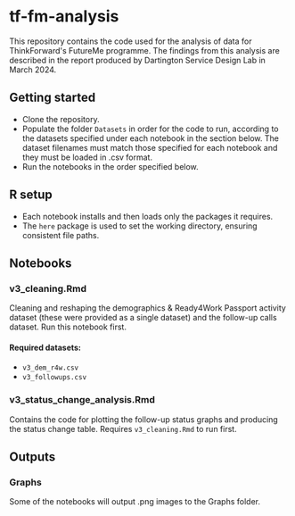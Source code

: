 # tf-fm-analysis
This repository contains the code used for the analysis of data for ThinkForward's FutureMe programme. The findings from this analysis are described in the report produced by Dartington Service Design Lab in March 2024.

## Getting started 
* Clone the repository.
* Populate the folder `Datasets` in order for the code to run, according to the datasets specified under each notebook in the section below. The dataset filenames must match those specified for each notebook and they must be loaded in .csv format.
* Run the notebooks in the order specified below. 

## R setup
* Each notebook installs and then loads only the packages it requires.
* The `here` package is used to set the working directory, ensuring consistent file paths. 

## Notebooks

### v3_cleaning.Rmd 
Cleaning and reshaping the demographics & Ready4Work Passport activity dataset (these were provided as a single dataset) and the follow-up calls dataset. Run this notebook first.

#### Required datasets:
* `v3_dem_r4w.csv`
* `v3_followups.csv`

### v3_status_change_analysis.Rmd
Contains the code for plotting the follow-up status graphs and producing the status change table. Requires `v3_cleaning.Rmd` to run first.

## Outputs

### Graphs
Some of the notebooks will output .png images to the Graphs folder.
